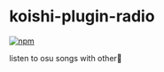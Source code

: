 # koishi-plugin-radio

[![npm](https://img.shields.io/npm/v/koishi-plugin-radio?style=flat-square)](https://www.npmjs.com/package/koishi-plugin-radio)

listen to osu songs with other
